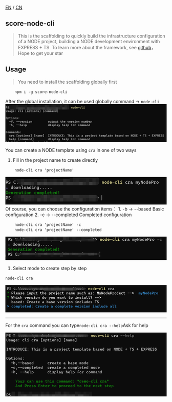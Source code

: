 [EN](README.md) / [CN](README_CN.md)

## score-node-cli

> This is the scaffolding to quickly build the infrastructure configuration of a NODE project, building a NODE development environment with EXPRESS + TS. To learn more about the framework, see [github](https://github.com/HardenSG/node-express-ts-template.git)，Hope to get your star

## Usage

> You need to install the scaffolding globally first

```shell
    npm i -g score-node-cli
```

After the global installation, it can be used globally command -> ``node-cli``
![node-cli](static/cliOne.png)

You can create a NODE template using ``cra`` in one of two ways

1. Fill in the project name to create directly

```shell
    node-cli cra 'projectName'
```

![defaultAction](static/craWayOne.png)
Of course, you can choose the configuration items：
      1. -b -> --based Basic configuration
      2. -c -> --completed Completed configuration

```shell
    node-cli cra 'projectName' -c
    node-cli cra 'projectName' --completed
```

![-c](static/craWayOne-c.png)

1. Select mode to create step by step

```shell
node-cli cra
```

![wayTwo](static/craWayTwo.png)

---

For the ``cra`` command you can type``node-cli cra --help``Ask for help

![help](static/cliHelp.png)
